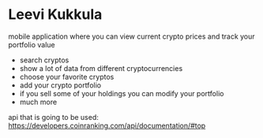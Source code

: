 # Leevi Kukkula

mobile application where you can view current crypto prices and track your portfolio value
- search cryptos
- show a lot of data from different cryptocurrencies
- choose your favorite cryptos
- add your crypto portfolio
- if you sell some of your holdings you can modify your portfolio
- much more

api that is going to be used: https://developers.coinranking.com/api/documentation/#top

